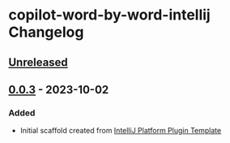 <!-- Keep a Changelog guide -> https://keepachangelog.com -->

# copilot-word-by-word-intellij Changelog

## [Unreleased]

## [0.0.3] - 2023-10-02

### Added

- Initial scaffold created from [IntelliJ Platform Plugin Template](https://github.com/JetBrains/intellij-platform-plugin-template)

[Unreleased]: https://github.com/danmou/copilot-word-by-word-intellij/compare/v0.0.3...HEAD
[0.0.3]: https://github.com/danmou/copilot-word-by-word-intellij/commits/v0.0.3
